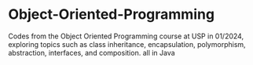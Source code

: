 # Object-Oriented-Programming
Codes from the Object Oriented Programming course at USP in 01/2024, exploring  topics such as class inheritance, encapsulation, polymorphism, abstraction, interfaces, and composition. all in Java
